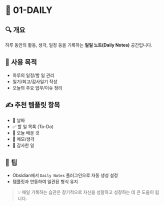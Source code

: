 # 📅 01-DAILY

## 🔍 개요
하루 동안의 활동, 생각, 일정 등을 기록하는 **일일 노트(Daily Notes)** 공간입니다.

## 🧭 사용 목적
- 하루의 일정/할 일 관리
- 일기/회고/감사일기 작성
- 오늘의 주요 업무/이슈 정리

## ✍️ 추천 템플릿 항목
- 📆 날짜
- ✅ 할 일 목록 (To-Do)
- 🧠 오늘 배운 것
- 💬 메모/생각
- 🙏 감사한 일

## 🔧 팁
- Obsidian에서 `Daily Notes` 플러그인으로 자동 생성 설정
- 템플릿과 연동하여 일관된 형식 유지

> 💡 매일 기록하는 습관은 장기적으로 자신을 성찰하고 성장하는 데 큰 도움이 됩니다.

